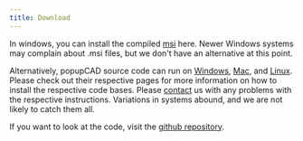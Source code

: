 ```yaml
---
title: Download
---
```

In windows, you can install the compiled [msi](https://sourceforge.net/projects/popupcad/) here.  Newer Windows systems may complain about .msi files, but we don't have an alternative at this point.

Alternatively, popupCAD source code can run on [Windows]({{site.url}}/docs/windows-setup-source), [Mac]({{site.url}}/docs/mac-setup), and [Linux]({{site.url}}/docs/linux-setup).  Please check out their respective pages for more information on how to install the respective code bases.  Please [contact]({{site.url}}/contact) us with any problems with the respective instructions.  Variations in systems abound, and we are not likely to catch them all.

If you want to look at the code, visit the [github repository](https://github.com/danaukes/popupcad).
